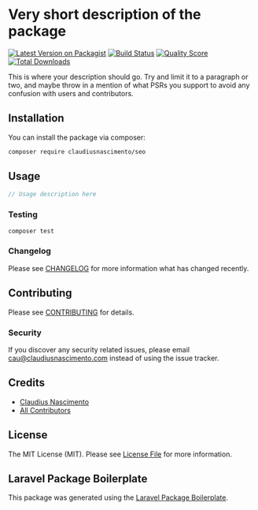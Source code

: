 # Very short description of the package

[![Latest Version on Packagist](https://img.shields.io/packagist/v/claudiusnascimento/seo.svg?style=flat-square)](https://packagist.org/packages/claudiusnascimento/seo)
[![Build Status](https://img.shields.io/travis/claudiusnascimento/seo/master.svg?style=flat-square)](https://travis-ci.org/claudiusnascimento/seo)
[![Quality Score](https://img.shields.io/scrutinizer/g/claudiusnascimento/seo.svg?style=flat-square)](https://scrutinizer-ci.com/g/claudiusnascimento/seo)
[![Total Downloads](https://img.shields.io/packagist/dt/claudiusnascimento/seo.svg?style=flat-square)](https://packagist.org/packages/claudiusnascimento/seo)

This is where your description should go. Try and limit it to a paragraph or two, and maybe throw in a mention of what PSRs you support to avoid any confusion with users and contributors.

## Installation

You can install the package via composer:

```bash
composer require claudiusnascimento/seo
```

## Usage

``` php
// Usage description here
```

### Testing

``` bash
composer test
```

### Changelog

Please see [CHANGELOG](CHANGELOG.md) for more information what has changed recently.

## Contributing

Please see [CONTRIBUTING](CONTRIBUTING.md) for details.

### Security

If you discover any security related issues, please email cau@claudiusnascimento.com instead of using the issue tracker.

## Credits

- [Claudius Nascimento](https://github.com/claudiusnascimento)
- [All Contributors](../../contributors)

## License

The MIT License (MIT). Please see [License File](LICENSE.md) for more information.

## Laravel Package Boilerplate

This package was generated using the [Laravel Package Boilerplate](https://laravelpackageboilerplate.com).